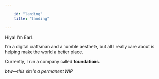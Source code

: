 ```yaml
---

    id: "landing"
    title: "landing"

---
```


<!--
    This file contains html that's rendered below the title at earlman.me/
-->

<p class="large">Hiya! I’m Earl.</p>

<p class="large">I’m a digital craftsman and a humble aesthete,
but all I really care about is helping make the world a better place.</p>

<p class="large">Currently, I run a company called <strong>
foundations</strong>.</p>


<em>
<p>btw&mdash;this site's a permanent WIP</p>
</em>